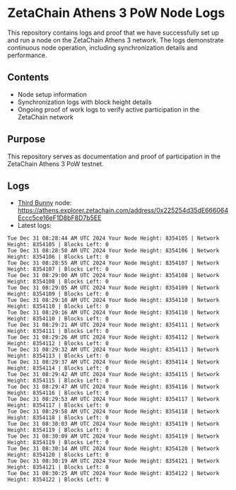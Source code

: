 # ZetaChain Athens 3 PoW Node Logs
This repository contains logs and proof that we have successfully set up and run a node on the ZetaChain Athens 3 network. The logs demonstrate continuous node operation, including synchronization details and performance.

## Contents
- Node setup information
- Synchronization logs with block height details
- Ongoing proof of work logs to verify active participation in the ZetaChain network

## Purpose
This repository serves as documentation and proof of participation in the ZetaChain Athens 3 PoW testnet.

## Logs

- [Third Bunny](https://thirdbunny.xyz/) node: https://athens.explorer.zetachain.com/address/0x225254d35dE666064Eccc5ce16eF1D8bF8D7b5EE
- Latest logs:
```
Tue Dec 31 08:28:44 AM UTC 2024 Your Node Height: 8354105 | Network Height: 8354105 | Blocks Left: 0
Tue Dec 31 08:28:50 AM UTC 2024 Your Node Height: 8354106 | Network Height: 8354106 | Blocks Left: 0
Tue Dec 31 08:28:55 AM UTC 2024 Your Node Height: 8354107 | Network Height: 8354107 | Blocks Left: 0
Tue Dec 31 08:29:00 AM UTC 2024 Your Node Height: 8354108 | Network Height: 8354108 | Blocks Left: 0
Tue Dec 31 08:29:05 AM UTC 2024 Your Node Height: 8354109 | Network Height: 8354109 | Blocks Left: 0
Tue Dec 31 08:29:10 AM UTC 2024 Your Node Height: 8354110 | Network Height: 8354110 | Blocks Left: 0
Tue Dec 31 08:29:16 AM UTC 2024 Your Node Height: 8354110 | Network Height: 8354110 | Blocks Left: 0
Tue Dec 31 08:29:21 AM UTC 2024 Your Node Height: 8354111 | Network Height: 8354111 | Blocks Left: 0
Tue Dec 31 08:29:26 AM UTC 2024 Your Node Height: 8354112 | Network Height: 8354112 | Blocks Left: 0
Tue Dec 31 08:29:32 AM UTC 2024 Your Node Height: 8354113 | Network Height: 8354113 | Blocks Left: 0
Tue Dec 31 08:29:37 AM UTC 2024 Your Node Height: 8354114 | Network Height: 8354114 | Blocks Left: 0
Tue Dec 31 08:29:42 AM UTC 2024 Your Node Height: 8354115 | Network Height: 8354115 | Blocks Left: 0
Tue Dec 31 08:29:47 AM UTC 2024 Your Node Height: 8354116 | Network Height: 8354116 | Blocks Left: 0
Tue Dec 31 08:29:53 AM UTC 2024 Your Node Height: 8354117 | Network Height: 8354117 | Blocks Left: 0
Tue Dec 31 08:29:58 AM UTC 2024 Your Node Height: 8354118 | Network Height: 8354118 | Blocks Left: 0
Tue Dec 31 08:30:03 AM UTC 2024 Your Node Height: 8354119 | Network Height: 8354119 | Blocks Left: 0
Tue Dec 31 08:30:09 AM UTC 2024 Your Node Height: 8354119 | Network Height: 8354119 | Blocks Left: 0
Tue Dec 31 08:30:14 AM UTC 2024 Your Node Height: 8354120 | Network Height: 8354120 | Blocks Left: 0
Tue Dec 31 08:30:19 AM UTC 2024 Your Node Height: 8354121 | Network Height: 8354121 | Blocks Left: 0
Tue Dec 31 08:30:25 AM UTC 2024 Your Node Height: 8354122 | Network Height: 8354122 | Blocks Left: 0
```
